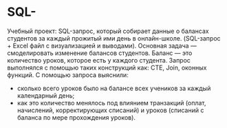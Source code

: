 # SQL-
Учебный проект: SQL-запрос, который собирает данные о балансах студентов за каждый прожитый ими день в онлайн-школе. (SQL-запрос + Excel файл с визуализацией и выводами).
Основная задача — смоделировать изменение балансов студентов. Баланс — это количество уроков, которое есть у каждого студента. 
Запрос выполнялся с помощью таких конструкций как: CTE, Join, оконных функций.
С помощью запроса выяснили: 
- сколько всего уроков было на балансе всех учеников за каждый календарный день;
- как это количество менялось под влиянием транзакций (оплат, начислений, корректирующих списаний) и уроков (списаний с баланса по мере прохождения уроков).
